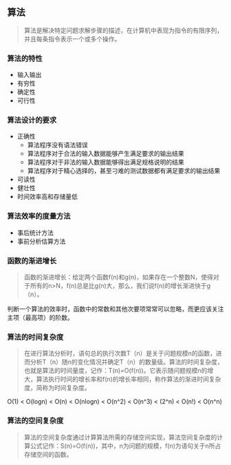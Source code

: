 ## 算法
> 算法是解决特定问题求解步骤的描述，在计算机中表现为指令的有限序列，并且每条指令表示一个或多个操作。

### 算法的特性
* 输入输出
* 有穷性
* 确定性
* 可行性

### 算法设计的要求
* 正确性
    * 算法程序没有语法错误
    * 算法程序对于合法的输入数据能够产生满足要求的输出结果
    * 算法程序对于非法的输入数据能够得出满足规格说明的结果
    * 算法程序对于精心选择的，甚至刁难的测试数据都有满足要求的输出结果
* 可读性
* 健壮性
* 时间效率高和存储量低

### 算法效率的度量方法
* 事后统计方法
* 事前分析估算方法

### 函数的渐进增长
 > 函数的渐进增长：给定两个函数f(n)和g(n)，如果存在一个整数N，使得对于所有的n>N，f(n)总是比g(n)大，那么，我们说f(n)的增长渐进快于g（n）。

 判断一个算法的效率时，函数中的常数和其他次要项常常可以忽略，而更应该关注主项（最高项）的阶数。

### 算法的时间复杂度
> 在进行算法分析时，语句总的执行次数T（n）是关于问题规模n的函数，进而分析T（n）随n的变化情况并确定T（n）的数量级。算法的时间复杂度，也就是算法的时间量度，记作：T(n)=O(f(n))。它表示随问题规模n的增大，算法执行时间的增长率和f(n)的增长率相同，称作算法的渐进时间复杂度，简称为时间复杂度。

O(1) < O(logn) < O(n) < O(nlogn) < O(n^2) < O(n^3) < (2^n) < O(n!) < O(n^n)

### 算法的空间复杂度
> 算法的空间复杂度通过计算算法所需的存储空间实现，算法空间复杂度的计算公式记作：S(n)=O(f(n))，其中，n为问题的规模，f(n)为语句关于n所占存储空间的函数。
